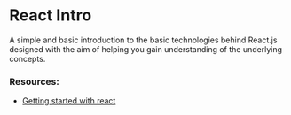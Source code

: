 # React Intro
A simple and basic introduction to the basic technologies behind React.js designed with the aim of helping you gain understanding of the underlying concepts.

### Resources:

- [Getting started with react](https://www.taniarascia.com/getting-started-with-react/)